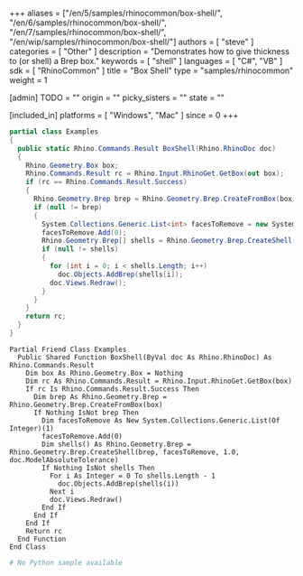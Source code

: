 +++
aliases = ["/en/5/samples/rhinocommon/box-shell/", "/en/6/samples/rhinocommon/box-shell/", "/en/7/samples/rhinocommon/box-shell/", "/en/wip/samples/rhinocommon/box-shell/"]
authors = [ "steve" ]
categories = [ "Other" ]
description = "Demonstrates how to give thickness to (or shell) a Brep box."
keywords = [ "shell" ]
languages = [ "C#", "VB" ]
sdk = [ "RhinoCommon" ]
title = "Box Shell"
type = "samples/rhinocommon"
weight = 1

[admin]
TODO = ""
origin = ""
picky_sisters = ""
state = ""

[included_in]
platforms = [ "Windows", "Mac" ]
since = 0
+++

<div class="codetab-content" id="cs">

```cs
partial class Examples
{
  public static Rhino.Commands.Result BoxShell(Rhino.RhinoDoc doc)
  {
    Rhino.Geometry.Box box;
    Rhino.Commands.Result rc = Rhino.Input.RhinoGet.GetBox(out box);
    if (rc == Rhino.Commands.Result.Success)
    {
      Rhino.Geometry.Brep brep = Rhino.Geometry.Brep.CreateFromBox(box);
      if (null != brep)
      {
        System.Collections.Generic.List<int> facesToRemove = new System.Collections.Generic.List<int>(1);
        facesToRemove.Add(0);
        Rhino.Geometry.Brep[] shells = Rhino.Geometry.Brep.CreateShell(brep, facesToRemove, 1.0, doc.ModelAbsoluteTolerance);
        if (null != shells)
        {
          for (int i = 0; i < shells.Length; i++)
            doc.Objects.AddBrep(shells[i]);
          doc.Views.Redraw();
        }
      }
    }
    return rc;
  }
}
```

</div>


<div class="codetab-content" id="vb">

```vbnet
Partial Friend Class Examples
  Public Shared Function BoxShell(ByVal doc As Rhino.RhinoDoc) As Rhino.Commands.Result
	Dim box As Rhino.Geometry.Box = Nothing
	Dim rc As Rhino.Commands.Result = Rhino.Input.RhinoGet.GetBox(box)
	If rc Is Rhino.Commands.Result.Success Then
	  Dim brep As Rhino.Geometry.Brep = Rhino.Geometry.Brep.CreateFromBox(box)
	  If Nothing IsNot brep Then
		Dim facesToRemove As New System.Collections.Generic.List(Of Integer)(1)
		facesToRemove.Add(0)
		Dim shells() As Rhino.Geometry.Brep = Rhino.Geometry.Brep.CreateShell(brep, facesToRemove, 1.0, doc.ModelAbsoluteTolerance)
		If Nothing IsNot shells Then
		  For i As Integer = 0 To shells.Length - 1
			doc.Objects.AddBrep(shells(i))
		  Next i
		  doc.Views.Redraw()
		End If
	  End If
	End If
	Return rc
  End Function
End Class
```

</div>


<div class="codetab-content" id="py">

```python
# No Python sample available
```

</div>


